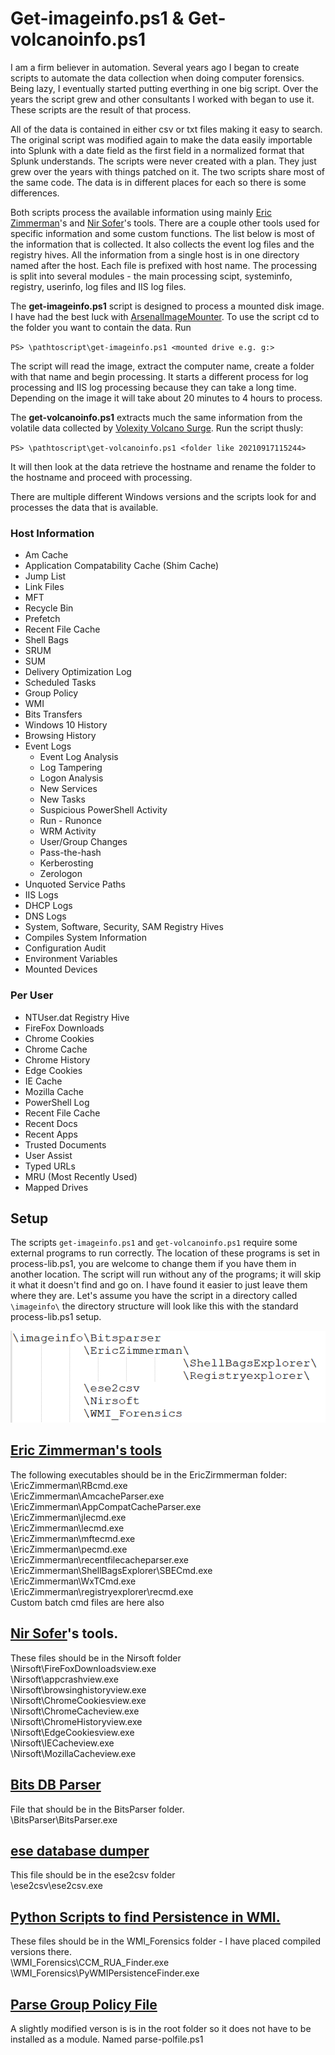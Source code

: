 # Get-imageinfo.ps1 & Get-volcanoinfo.ps1

I am a firm believer in automation. Several years ago I began to create scripts to automate the data collection when doing computer forensics. Being lazy, I eventually started putting everthing in one big script. Over the years the script grew and other consultants I worked with began to use it. These scripts are the result of that process.

All of the data is contained in either csv or txt files making it easy to search. The original script was modified again to make the data easily importable into Splunk with a date field as the first field in a normalized format that Splunk understands. The scripts were never created with a plan. They just grew over the years with things patched on it.  The two scripts share most of the same code. The data is in different places for each so there is some differences.

Both scripts process the available information using mainly [Eric Zimmerman](https://ericzimmerman.github.io/#!index.md)'s and [Nir Sofer](https://www.nirsoft.net/)'s tools. There are a couple other tools used for specific information and some custom functions. The list below is most of the information that is collected. It also collects the event log files and the registry hives. All the information from a single host is in one directory named after the host. Each file is prefixed with host name. The processing is split into several modules - the main processing scipt, systeminfo, registry, userinfo, log files and IIS log files.

The **get-imageinfo.ps1** script is designed to process a mounted disk image. I have had the best luck with [ArsenalImageMounter](https://arsenalrecon.com/downloads/). To use the script cd to the folder you want to contain the data. Run

`PS> \pathtoscript\get-imageinfo.ps1 <mounted drive e.g. g:>`

The script will read the image, extract the computer name, create a folder with that name and begin processing. It starts a different process for log processing and IIS log processing because they can take a long time. Depending on the image it will take about 20 minutes to 4 hours to process. 

The **get-volcanoinfo.ps1** extracts much the same information from the volatile data collected by [Volexity Volcano Surge](https://www.volexity.com/products-overview/surge/). Run the script thusly:

`PS> \pathtoscript\get-volcanoinfo.ps1 <folder like 20210917115244>`

It will then look at the data retrieve the hostname and rename the folder to the hostname and proceed with processing.

There are multiple different Windows versions and the scripts look for and processes the data that is available.

### Host Information
- Am Cache
- Application Compatability Cache (Shim Cache)
- Jump List
- Link Files
- MFT
- Recycle Bin
- Prefetch
- Recent File Cache
- Shell Bags
- SRUM
- SUM
- Delivery Optimization Log
- Scheduled Tasks
- Group Policy
- WMI
- Bits Transfers
- Windows 10 History
- Browsing History
- Event Logs
  - Event Log Analysis
  - Log Tampering
  - Logon Analysis
  - New Services
  - New Tasks
  - Suspicious PowerShell Activity
  - Run - Runonce
  - WRM Activity
  - User/Group Changes
  - Pass-the-hash
  - Kerberosting
  - Zerologon
- 	Unquoted Service Paths
- IIS Logs
- DHCP Logs
- DNS Logs
- System, Software, Security, SAM Registry Hives
- Compiles System Information
- Configuration Audit
- Environment Variables
- Mounted Devices

### Per User
- NTUser.dat Registry Hive
- FireFox Downloads
- Chrome Cookies
- Chrome Cache
- Chrome History
- Edge Cookies
- IE Cache
- Mozilla Cache
- PowerShell Log
- Recent File Cache
- Recent Docs
- Recent Apps
- Trusted Documents
- User Assist
- Typed URLs
- MRU (Most Recently Used)
- Mapped Drives

## Setup

The scripts `get-imageinfo.ps1` and `get-volcanoinfo.ps1` require some external programs to run correctly. The location of these programs is set in process-lib.ps1, you are welcome to change them if you have them in another location. The script will run without any of the programs; it will skip it what it doesn't find and go on. I have found it easier to just leave them where they are. Let's assume you have the script in a directory called `\imageinfo\` the directory structure will look like this with the standard process-lib.ps1 setup.

![DirectoryStructure](images/DirStruct.png)

## [Eric Zimmerman's tools](https://ericzimmerman.github.io/#!index.md)

The following executables should be in the EricZirmmerman folder:  
\EricZimmerman\RBcmd.exe  
\EricZimmerman\AmcacheParser.exe  
\EricZimmerman\AppCompatCacheParser.exe  
\EricZimmerman\jlecmd.exe  
\EricZimmerman\lecmd.exe  
\EricZimmerman\mftecmd.exe  
\EricZimmerman\pecmd.exe  
\EricZimmerman\recentfilecacheparser.exe  
\EricZimmerman\ShellBagsExplorer\SBECmd.exe  
\EricZimmerman\WxTCmd.exe  
\EricZimmerman\registryexplorer\recmd.exe  
	Custom batch cmd files are here also

## [Nir Sofer](https://www.nirsoft.net/)'s tools.

These files should be in the Nirsoft folder  
\Nirsoft\FireFoxDownloadsview.exe  
\Nirsoft\appcrashview.exe  
\Nirsoft\browsinghistoryview.exe  
\Nirsoft\ChromeCookiesview.exe  
\Nirsoft\ChromeCacheview.exe  
\Nirsoft\ChromeHistoryview.exe  
\Nirsoft\EdgeCookiesview.exe  
\Nirsoft\IECacheview.exe  
\Nirsoft\MozillaCacheview.exe

## [Bits DB Parser](https://github.com/fireeye/BitsParser)

File that should be in the BitsParser folder.    
\BitsParser\BitsParser.exe 

## [ese database dumper](https://github.com/MarkBaggett/ese-analyst)
This file should be in the ese2csv folder  
\ese2csv\ese2csv.exe

## [Python Scripts to find Persistence in WMI.](https://github.com/davidpany/WMI_Forensics)
These files should be in the WMI_Forensics folder - I have placed compiled versions there.  
\WMI_Forensics\CCM_RUA_Finder.exe
\WMI_Forensics\PyWMIPersistenceFinder.exe

## [Parse Group Policy File](https://github.com/PowerShell/GPRegistryPolicyParser)
A slightly modified verson is is in the root folder so it does not have to be installed as a module. Named parse-polfile.ps1
